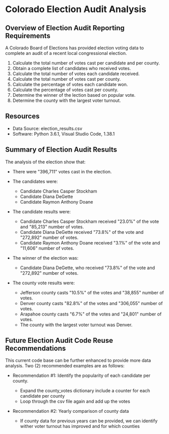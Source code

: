 # Colorado Election Audit Analysis

## Overview of Election Audit Reporting Requirements
A Colorado Board of Elections has provided election voting data to complete an audit of a recent local congressional election.

1. Calculate the total number of votes cast per candidate and per county.
2. Obtain a complete list of candidates who received votes.
3. Calculate the total number of votes each candidate received.
4. Calculate the total number of votes cast per county.
5. Calculate the percentage of votes each candidate won.
6. Calculate the percentage of votes cast per county.
7. Determine the winner of the lection based on popular vote.
8. Determine the county with the largest voter turnout.

## Resources
- Data Source: election_results.csv
- Software: Python 3.6.1, Visual Studio Code, 1.38.1

## Summary of Election Audit Results
The analysis of the election show that:
- There were "396,711" votes cast in the election.

- The candidates were:
  - Candidate Charles Casper Stockham
  - Candidate Diana DeGette
  - Candidate Raymon Anthony Doane

- The candidate results were:
  - Candidate Charles Casper Stockham received "23.0%" of the vote and "85,213" number of votes.
  - Candidate Diana DeGette received "73.8%" of the vote and "272,892" number of votes.
  - Candidate Raymon Anthony Doane received "3.1%" of the vote and "11,606" number of votes.
 
 - The winner of the election was:
    - Candidate Diana DeGette, who received "73.8%" of the vote and "272,892" number of votes.
 
 - The county vote results were:
    - Jefferson county casts "10.5%" of the votes and "38,855" number of votes.
    - Denver county casts "82.8%" of the votes and "306,055" number of votes.
    - Arapahoe county casts "6.7%" of the votes and "24,801" number of votes.
    - The county with the largest voter turnout was Denver.
  
 ## Future Election Audit Code Reuse Recommendations
 This current code base can be further enhanced to provide more data analysis. Two (2) recommended examples are as follows:
 
 - Recommendation #1: Identify the popularity of each candidate per county.
    - Expand the county_votes dictionary include a counter for each candidate per county
    - Loop through the csv file again and add up the votes

- Recommendation #2: Yearly comparison of county data
    - If county data for previous years can be provided, we can identify wither voter turnout has improved and for which counties
